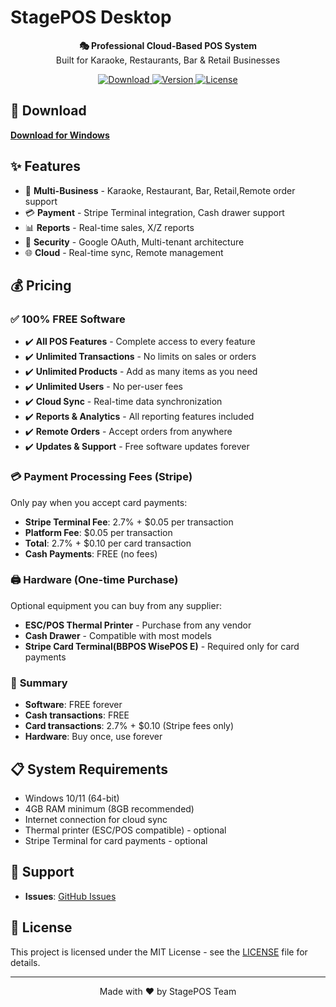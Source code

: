 # StagePOS Desktop

<p align="center">
  <strong>🎭 Professional Cloud-Based POS System</strong><br>
  Built for Karaoke, Restaurants, Bar & Retail Businesses
</p>

<p align="center">
  <a href="https://github.com/kyunghoon5/stagepos-desktop/releases/latest">
    <img src="https://img.shields.io/badge/Download-Windows-blue?style=for-the-badge&logo=windows" alt="Download">
  </a>
  <a href="https://github.com/kyunghoon5/stagepos-desktop/releases">
    <img src="https://img.shields.io/github/v/release/kyunghoon5/stagepos-desktop?style=for-the-badge" alt="Version">
  </a>
  <a href="https://github.com/kyunghoon5/stagepos-desktop/blob/main/LICENSE">
    <img src="https://img.shields.io/badge/license-MIT-green?style=for-the-badge" alt="License">
  </a>
</p>

## 🚀 Download

**[Download for Windows](https://github.com/kyunghoon5/stagepos-desktop/releases/latest)**

## ✨ Features

- 🏪 **Multi-Business** - Karaoke, Restaurant, Bar, Retail,Remote order support
- 💳 **Payment** - Stripe Terminal integration, Cash drawer support
- 📊 **Reports** - Real-time sales, X/Z reports
- 🔐 **Security** - Google OAuth, Multi-tenant architecture
- 🌐 **Cloud** - Real-time sync, Remote management

## 💰 Pricing

### ✅ **100% FREE Software**
- ✔️ **All POS Features** - Complete access to every feature
- ✔️ **Unlimited Transactions** - No limits on sales or orders
- ✔️ **Unlimited Products** - Add as many items as you need
- ✔️ **Unlimited Users** - No per-user fees
- ✔️ **Cloud Sync** - Real-time data synchronization
- ✔️ **Reports & Analytics** - All reporting features included
- ✔️ **Remote Orders** - Accept orders from anywhere
- ✔️ **Updates & Support** - Free software updates forever

### 💳 **Payment Processing Fees (Stripe)**
Only pay when you accept card payments:
- **Stripe Terminal Fee**: 2.7% + $0.05 per transaction
- **Platform Fee**: $0.05 per transaction
- **Total**: 2.7% + $0.10 per card transaction
- **Cash Payments**: FREE (no fees)

### 🖨️ **Hardware (One-time Purchase)**
Optional equipment you can buy from any supplier:
- **ESC/POS Thermal Printer** - Purchase from any vendor
- **Cash Drawer** - Compatible with most models
- **Stripe Card Terminal(BBPOS WisePOS E)** - Required only for card payments

### 📝 **Summary**
- **Software**: FREE forever
- **Cash transactions**: FREE
- **Card transactions**: 2.7% + $0.10 (Stripe fees only)
- **Hardware**: Buy once, use forever

## 📋 System Requirements

- Windows 10/11 (64-bit)
- 4GB RAM minimum (8GB recommended)
- Internet connection for cloud sync
- Thermal printer (ESC/POS compatible) - optional
- Stripe Terminal for card payments - optional

## 🤝 Support

- **Issues**: [GitHub Issues](https://github.com/kyunghoon5/stagepos-desktop/issues)

## 📄 License

This project is licensed under the MIT License - see the [LICENSE](https://github.com/kyunghoon5/stagepos-desktop/blob/main/LICENSE) file for details.

---

<p align="center">
  Made with ❤️ by StagePOS Team
</p>
